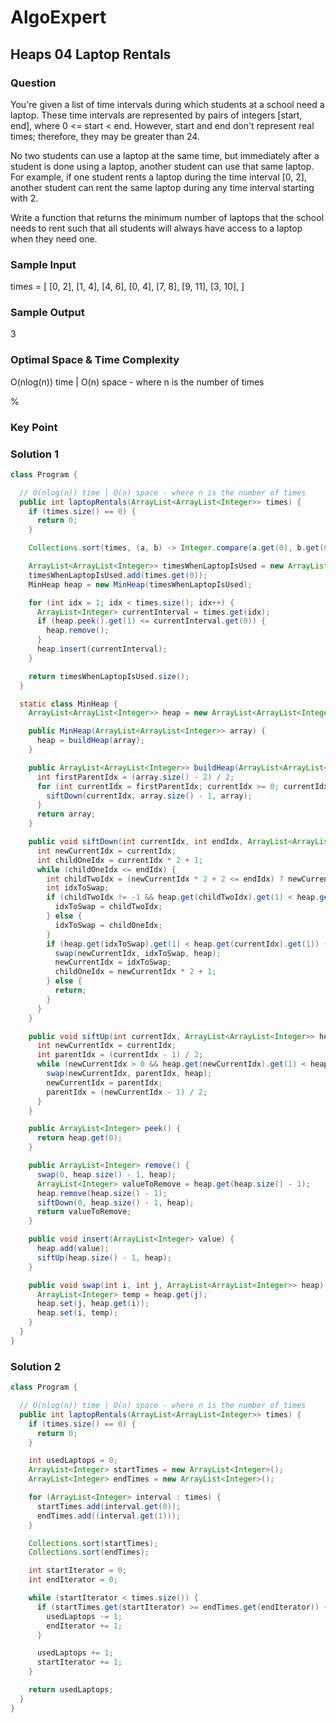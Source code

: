 # AlgoExpert

## Heaps 04 Laptop Rentals

### Question

You're given a list of time intervals during which students at a school need a laptop. These time intervals are represented by pairs of integers [start, end], where 0 <= start < end. However, start and end don't represent real times; therefore, they may be greater than 24.

No two students can use a laptop at the same time, but immediately after a student is done using a laptop, another student can use that same laptop. For example, if one student rents a laptop during the time interval [0, 2], another student can rent the same laptop during any time interval starting with 2.

Write a function that returns the minimum number of laptops that the school needs to rent such that all students will always have access to a laptop when they need one.

### Sample Input

times =
[
  [0, 2],
  [1, 4],
  [4, 6],
  [0, 4],
  [7, 8],
  [9, 11],
  [3, 10],
]

### Sample Output

3

### Optimal Space & Time Complexity

O(nlog(n)) time | O(n) space - where n is the number of times

%

### Key Point

### Solution 1

```java
class Program {

  // O(nlog(n)) time | O(n) space - where n is the number of times
  public int laptopRentals(ArrayList<ArrayList<Integer>> times) {
    if (times.size() == 0) {
      return 0;
    }

    Collections.sort(times, (a, b) -> Integer.compare(a.get(0), b.get(0)));

    ArrayList<ArrayList<Integer>> timesWhenLaptopIsUsed = new ArrayList<ArrayList<Integer>>();
    timesWhenLaptopIsUsed.add(times.get(0));
    MinHeap heap = new MinHeap(timesWhenLaptopIsUsed);

    for (int idx = 1; idx < times.size(); idx++) {
      ArrayList<Integer> currentInterval = times.get(idx);
      if (heap.peek().get(1) <= currentInterval.get(0)) {
        heap.remove();
      }
      heap.insert(currentInterval);
    }

    return timesWhenLaptopIsUsed.size();
  }

  static class MinHeap {
    ArrayList<ArrayList<Integer>> heap = new ArrayList<ArrayList<Integer>>();

    public MinHeap(ArrayList<ArrayList<Integer>> array) {
      heap = buildHeap(array);
    }

    public ArrayList<ArrayList<Integer>> buildHeap(ArrayList<ArrayList<Integer>> array) {
      int firstParentIdx = (array.size() - 2) / 2;
      for (int currentIdx = firstParentIdx; currentIdx >= 0; currentIdx--) {
        siftDown(currentIdx, array.size() - 1, array);
      }
      return array;
    }

    public void siftDown(int currentIdx, int endIdx, ArrayList<ArrayList<Integer>> heap) {
      int newCurrentIdx = currentIdx;
      int childOneIdx = currentIdx * 2 + 1;
      while (childOneIdx <= endIdx) {
        int childTwoIdx = (newCurrentIdx * 2 + 2 <= endIdx) ? newCurrentIdx * 2 + 2 : -1;
        int idxToSwap;
        if (childTwoIdx != -1 && heap.get(childTwoIdx).get(1) < heap.get(childOneIdx).get(1)) {
          idxToSwap = childTwoIdx;
        } else {
          idxToSwap = childOneIdx;
        }
        if (heap.get(idxToSwap).get(1) < heap.get(currentIdx).get(1)) {
          swap(newCurrentIdx, idxToSwap, heap);
          newCurrentIdx = idxToSwap;
          childOneIdx = newCurrentIdx * 2 + 1;
        } else {
          return;
        }
      }
    }

    public void siftUp(int currentIdx, ArrayList<ArrayList<Integer>> heap) {
      int newCurrentIdx = currentIdx;
      int parentIdx = (currentIdx - 1) / 2;
      while (newCurrentIdx > 0 && heap.get(newCurrentIdx).get(1) < heap.get(parentIdx).get(1)) {
        swap(newCurrentIdx, parentIdx, heap);
        newCurrentIdx = parentIdx;
        parentIdx = (newCurrentIdx - 1) / 2;
      }
    }

    public ArrayList<Integer> peek() {
      return heap.get(0);
    }

    public ArrayList<Integer> remove() {
      swap(0, heap.size() - 1, heap);
      ArrayList<Integer> valueToRemove = heap.get(heap.size() - 1);
      heap.remove(heap.size() - 1);
      siftDown(0, heap.size() - 1, heap);
      return valueToRemove;
    }

    public void insert(ArrayList<Integer> value) {
      heap.add(value);
      siftUp(heap.size() - 1, heap);
    }

    public void swap(int i, int j, ArrayList<ArrayList<Integer>> heap) {
      ArrayList<Integer> temp = heap.get(j);
      heap.set(j, heap.get(i));
      heap.set(i, temp);
    }
  }
}

```

### Solution 2

```java
class Program {

  // O(nlog(n)) time | O(n) space - where n is the number of times
  public int laptopRentals(ArrayList<ArrayList<Integer>> times) {
    if (times.size() == 0) {
      return 0;
    }

    int usedLaptops = 0;
    ArrayList<Integer> startTimes = new ArrayList<Integer>();
    ArrayList<Integer> endTimes = new ArrayList<Integer>();

    for (ArrayList<Integer> interval : times) {
      startTimes.add(interval.get(0));
      endTimes.add((interval.get(1)));
    }

    Collections.sort(startTimes);
    Collections.sort(endTimes);

    int startIterator = 0;
    int endIterator = 0;

    while (startIterator < times.size()) {
      if (startTimes.get(startIterator) >= endTimes.get(endIterator)) {
        usedLaptops -= 1;
        endIterator += 1;
      }

      usedLaptops += 1;
      startIterator += 1;
    }

    return usedLaptops;
  }
}

```
